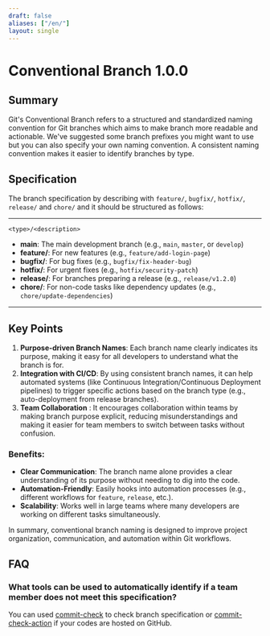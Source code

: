 ```yaml
---
draft: false
aliases: ["/en/"]
layout: single
---
```


# Conventional Branch 1.0.0

## Summary

Git's Conventional Branch refers to a structured and standardized naming convention for Git branches which aims to make branch more readable and actionable. We've suggested some branch prefixes you might want to use but you can also specify your own naming convention. A consistent naming convention makes it easier to identify branches by type.

## Specification

The branch specification by describing with `feature/`, `bugfix/`, `hotfix/`, `release/` and `chore/` and it should be structured as follows:

---

```
<type>/<description>
```

- **main**: The main development branch (e.g., `main`, `master`, or `develop`)
- **feature/**: For new features (e.g., `feature/add-login-page`)
- **bugfix/**: For bug fixes (e.g., `bugfix/fix-header-bug`)
- **hotfix/**: For urgent fixes (e.g., `hotfix/security-patch`)
- **release/**: For branches preparing a release (e.g., `release/v1.2.0`)
- **chore/**: For non-code tasks like dependency updates (e.g., `chore/update-dependencies`)

---

## Key Points

1. **Purpose-driven Branch Names**: Each branch name clearly indicates its purpose, making it easy for all developers to understand what the branch is for.
2. **Integration with CI/CD**: By using consistent branch names, it can help automated systems (like Continuous Integration/Continuous Deployment pipelines) to trigger specific actions based on the branch type (e.g., auto-deployment from release branches).
3. **Team Collaboration** : It encourages collaboration within teams by making branch purpose explicit, reducing misunderstandings and making it easier for team members to switch between tasks without confusion.

### Benefits:

- **Clear Communication**: The branch name alone provides a clear understanding of its purpose without needing to dig into the code.
- **Automation-Friendly**: Easily hooks into automation processes (e.g., different workflows for `feature`, `release`, etc.).
- **Scalability**: Works well in large teams where many developers are working on different tasks simultaneously.

In summary, conventional branch naming is designed to improve project organization, communication, and automation within Git workflows.

## FAQ

### What tools can be used to automatically identify if a team member does not meet this specification?

You can used [commit-check](https://github.com/commit-check/commit-check) to check branch specification or [commit-check-action](https://github.com/commit-check/commit-check-action) if your codes are hosted on GitHub.
